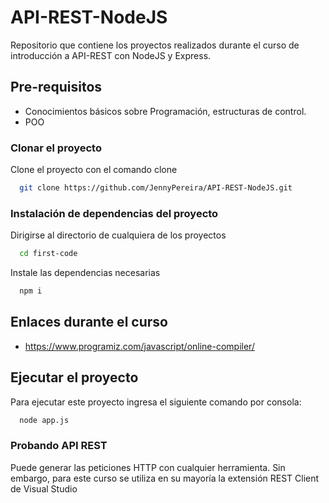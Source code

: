 # API-REST-NodeJS
Repositorio que contiene los proyectos realizados durante el curso de introducción a API-REST con NodeJS y Express.

## Pre-requisitos

- Conocimientos básicos sobre Programación, estructuras de control.
- POO

### Clonar el proyecto 

Clone el proyecto con el comando clone

```bash
  git clone https://github.com/JennyPereira/API-REST-NodeJS.git
```

### Instalación de dependencias del proyecto

Dirigirse al directorio de cualquiera de los proyectos

```bash
  cd first-code
```
Instale las dependencias necesarias

```bash
  npm i
```

## Enlaces durante el curso

- https://www.programiz.com/javascript/online-compiler/


## Ejecutar el proyecto

Para ejecutar este proyecto ingresa el siguiente comando por consola:

```bash
  node app.js
```

### Probando API REST

Puede generar las peticiones HTTP con cualquier herramienta. Sin embargo, para este curso se utiliza en su mayoría la extensión REST Client de Visual Studio